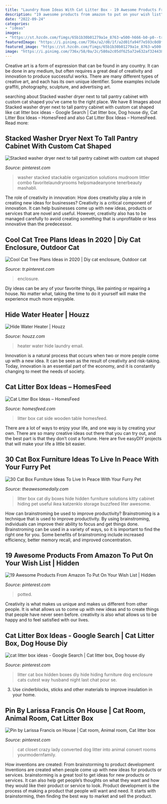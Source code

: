 ```yaml
---
title: "Laundry Room Ideas With Cat Litter Box - 19 Awesome Products From Amazon To Put On Your Wish List"
description: "19 awesome products from amazon to put on your wish list"
date: "2022-09-24"
categories:
- "ideas"
images:
- "https://st.hzcdn.com/fimgs/65b1b30b01279a1e_8763-w500-h666-b0-p0--traditional-laundry-room.jpg"
featuredImage: "https://i.pinimg.com/736x/a2/d0/1f/a2d01fa94f7e593c0d0f84171f515b01--kitty-litter-boxes-potted-plants.jpg"
featured_image: "https://st.hzcdn.com/fimgs/65b1b30b01279a1e_8763-w500-h666-b0-p0--traditional-laundry-room.jpg"
image: "https://i.pinimg.com/736x/58/0a/2c/580a2c05df625a72e632af324438f5d2.jpg"
---
```



Creative art is a form of expression that can be found in any country. It can be done in any medium, but often requires a great deal of creativity and innovation to produce successful works. There are many different types of creative art, and each has its own unique identifier. Some examples include graffiti, photography, sculpture, and advertising art.

	

		
searching about Stacked washer dryer next to tall pantry cabinet with custom cat shaped you've came to the right place. We have 8 Images about Stacked washer dryer next to tall pantry cabinet with custom cat shaped like cat litter box ideas - Google Search | Cat litter box, Dog house diy, Cat Litter Box Ideas – HomesFeed and also Cat Litter Box Ideas – HomesFeed. Read more:
		
    
## Stacked Washer Dryer Next To Tall Pantry Cabinet With Custom Cat Shaped

<img loading=lazy src="https://i.pinimg.com/736x/2c/fb/b4/2cfbb41e80c970b8234281ef4df79810.jpg" onerror="this.onerror=null;this.src='https://tse1.mm.bing.net/th?id=OIP.KS0T-eek5P3rSpkJLuTyRgHaMd&amp;pid=15.1';" alt="Stacked washer dryer next to tall pantry cabinet with custom cat shaped">

_Source: pinterest.com_

>washer stacked stackable organization solutions mudroom littler combo favoritelaundryrooms helpsmadeanyone tenerbeauty mashabli. 

	

The role of creativity in innovation: How does creativity play a role in creating new ideas for businesses?
Creativity is a critical component of innovation. It can help businesses come up with new ideas, products or services that are novel and useful. However, creativity also has to be managed carefully to avoid creating something that is unprofitable or less innovative than the predecessor.

    
## Cool Cat Tree Plans Ideas In 2020 | Diy Cat Enclosure, Outdoor Cat

<img loading=lazy src="https://i.pinimg.com/736x/7f/61/86/7f61865a8afee3b4c22a9079c1280dc6.jpg" onerror="this.onerror=null;this.src='https://tse2.mm.bing.net/th?id=OIP.ngUMp-uGc_LqIif_pY44uQHaFj&amp;pid=15.1';" alt="Cool Cat Tree Plans Ideas in 2020 | Diy cat enclosure, Outdoor cat">

_Source: tr.pinterest.com_

>enclosure. 

	

Diy ideas can be any of your favorite things, like painting or repairing a house. No matter what, taking the time to do it yourself will make the experience much more enjoyable.

    
## Hide Water Heater | Houzz

<img loading=lazy src="https://st.hzcdn.com/fimgs/65b1b30b01279a1e_8763-w500-h666-b0-p0--traditional-laundry-room.jpg" onerror="this.onerror=null;this.src='https://tse3.mm.bing.net/th?id=OIP._IIxztd4XYieS_lhhAPzWQHaJ3&amp;pid=15.1';" alt="Hide Water Heater | Houzz">

_Source: houzz.com_

>heater water hide laundry email. 

	

Innovation is a natural process that occurs when two or more people come up with a new idea. It can be seen as the result of creativity and risk-taking. Today, innovation is an essential part of the economy, and it is constantly changing to meet the needs of society.

    
## Cat Litter Box Ideas – HomesFeed

<img loading=lazy src="http://homesfeed.com/wp-content/uploads/2015/12/Cat-Litter-Box-Ideas-In-Wooden-Side-Table.jpg" onerror="this.onerror=null;this.src='https://tse3.mm.bing.net/th?id=OIP.N-4sY0PXRO9hZc37IWFGkAHaHa&amp;pid=15.1';" alt="Cat Litter Box Ideas – HomesFeed">

_Source: homesfeed.com_

>litter box cat side wooden table homesfeed. 

	

There are a lot of ways to enjoy your life, and one way is by creating your own. There are so many creative ideas out there that you can try out, and the best part is that they don’t cost a fortune. Here are five easyDIY projects that will make your life a little bit easier.

    
## 30 Cat Box Furniture Ideas To Live In Peace With Your Furry Pet

<img loading=lazy src="https://theawesomedaily.com/wp-content/uploads/2016/08/cat-box-furniture-6.jpg" onerror="this.onerror=null;this.src='https://tse1.mm.bing.net/th?id=OIP.mv1UvF_praP3e8IPROW89QHaJ3&amp;pid=15.1';" alt="30 Cat Box Furniture Ideas To Live In Peace With Your Furry Pet">

_Source: theawesomedaily.com_

>litter box cat diy boxes hide hidden furniture solutions kitty cabinet hiding pet useful ikea katzenklo storage buzzfeed liter awesome. 

	

How can brainstroming be used to improve productivity?
Brainstroming is a technique that is used to improve productivity. By using brainstroming, individuals can improve their ability to focus and get things done. Brainstroming can be used in a variety of ways, so it is important to find the right one for you. Some benefits of brainstroming include increased efficiency, better memory recall, and improved concentration.

    
## 19 Awesome Products From Amazon To Put On Your Wish List | Hidden

<img loading=lazy src="https://i.pinimg.com/736x/a2/d0/1f/a2d01fa94f7e593c0d0f84171f515b01--kitty-litter-boxes-potted-plants.jpg" onerror="this.onerror=null;this.src='https://tse1.mm.bing.net/th?id=OIP.ZW691DJbVdrGCh0jcsy8vAHaMJ&amp;pid=15.1';" alt="19 Awesome Products From Amazon To Put On Your Wish List | Hidden">

_Source: pinterest.com_

>potted. 

	

Creativity is what makes us unique and makes us different from other people. It is what allows us to come up with new ideas and to create things that people have never seen before. creativity is also what allows us to be happy and to feel satisfied with our lives.

    
## Cat Litter Box Ideas - Google Search | Cat Litter Box, Dog House Diy

<img loading=lazy src="https://i.pinimg.com/736x/58/0a/2c/580a2c05df625a72e632af324438f5d2.jpg" onerror="this.onerror=null;this.src='https://tse4.mm.bing.net/th?id=OIP.pvrKbmHi9tKzbF81wPG1ZgHaHa&amp;pid=15.1';" alt="cat litter box ideas - Google Search | Cat litter box, Dog house diy">

_Source: pinterest.com_

>litter cat box hidden boxes diy hide hiding furniture dog enclosure cats cutest way husband night last chat pour se. 

	

3. Use cinderblocks, sticks and other materials to improve insulation in your home.

    
## Pin By Larissa Francis On House | Cat Room, Animal Room, Cat Litter Box

<img loading=lazy src="https://i.pinimg.com/originals/83/65/76/836576c055ad76719603963283a71c6b.jpg" onerror="this.onerror=null;this.src='https://tse1.mm.bing.net/th?id=OIP.aAgNUQW3jnfmMPKg-6YF7gHaJ4&amp;pid=15.1';" alt="Pin by Larissa Francis on House | Cat room, Animal room, Cat litter box">

_Source: pinterest.com_

>cat closet crazy lady converted dog litter into animal convert rooms yourmodernfamily. 

	

How inventions are created: From brainstorming to product development
Inventions are created when people come up with new ideas for products or services. brainstorming is a great tool to get ideas for new products or services. It can also help get people’s thoughts on what they want and how they would like their product or service to look. Product development is the process of making a product that people will want and need. It starts with brainstorming, then finding the best way to market and sell the product.

